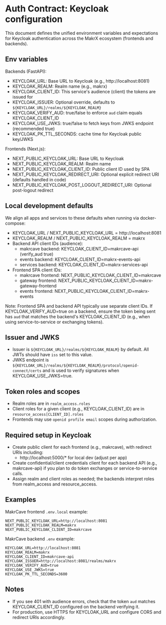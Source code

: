 # Auth Contract: Keycloak configuration

This document defines the unified environment variables and expectations for Keycloak authentication across the MakrX ecosystem (frontends and backends).

## Env variables

Backends (FastAPI):

- KEYCLOAK_URL: Base URL to Keycloak (e.g., http://localhost:8081)
- KEYCLOAK_REALM: Realm name (e.g., makrx)
- KEYCLOAK_CLIENT_ID: This service's audience (client) the tokens are issued for
- KEYCLOAK_ISSUER: Optional override, defaults to `${KEYCLOAK_URL}/realms/${KEYCLOAK_REALM}`
- KEYCLOAK_VERIFY_AUD: true/false to enforce `aud` claim equals KEYCLOAK_CLIENT_ID
- KEYCLOAK_USE_JWKS: true/false to fetch keys from JWKS endpoint (recommended true)
- KEYCLOAK_PK_TTL_SECONDS: cache time for Keycloak public key/JWKS

Frontends (Next.js):

- NEXT_PUBLIC_KEYCLOAK_URL: Base URL to Keycloak
- NEXT_PUBLIC_KEYCLOAK_REALM: Realm name
- NEXT_PUBLIC_KEYCLOAK_CLIENT_ID: Public client ID used by SPA
- NEXT_PUBLIC_KEYCLOAK_REDIRECT_URI: Optional explicit redirect URI (defaults handled in code)
- NEXT_PUBLIC_KEYCLOAK_POST_LOGOUT_REDIRECT_URI: Optional post-logout redirect

## Local development defaults

We align all apps and services to these defaults when running via docker-compose:

- KEYCLOAK_URL / NEXT_PUBLIC_KEYCLOAK_URL = http://localhost:8081
- KEYCLOAK_REALM / NEXT_PUBLIC_KEYCLOAK_REALM = makrx
- Backend API client IDs (audience):
  - makrcave backend: KEYCLOAK_CLIENT_ID=makrcave-api (verify_aud true)
  - events backend: KEYCLOAK_CLIENT_ID=makrx-events-api
  - services backend: KEYCLOAK_CLIENT_ID=makrx-services-api
- Frontend SPA client IDs:
  - makrcave frontend: NEXT_PUBLIC_KEYCLOAK_CLIENT_ID=makrcave
  - gateway frontend: NEXT_PUBLIC_KEYCLOAK_CLIENT_ID=makrx-gateway-frontend
  - events frontend: NEXT_PUBLIC_KEYCLOAK_CLIENT_ID=makrx-events

Note: Frontend SPA and backend API typically use separate client IDs. If KEYCLOAK_VERIFY_AUD=true on a backend, ensure the token being sent has `aud` that matches the backend's KEYCLOAK_CLIENT_ID (e.g., when using service-to-service or exchanging tokens).

## Issuer and JWKS

- Issuer is `${KEYCLOAK_URL}/realms/${KEYCLOAK_REALM}` by default. All JWTs should have `iss` set to this value.
- JWKS endpoint is `${KEYCLOAK_URL}/realms/${KEYCLOAK_REALM}/protocol/openid-connect/certs` and is used to verify signatures when KEYCLOAK_USE_JWKS=true.

## Token roles and scopes

- Realm roles are in `realm_access.roles`
- Client roles for a given client (e.g., KEYCLOAK_CLIENT_ID) are in `resource_access[CLIENT_ID].roles`
- Frontends may use `openid profile email` scopes during authorization.

## Required setup in Keycloak

- Create public client for each frontend (e.g., makrcave), with redirect URIs including:
  - http://localhost:5000/\* for local dev (adjust per app)
- Create confidential/client credentials client for each backend API (e.g., makrcave-api) if you plan to do token exchanges or service-to-service calls.
- Assign realm and client roles as needed; the backends interpret roles from realm_access and resource_access.

## Examples

MakrCave frontend `.env.local` example:

```
NEXT_PUBLIC_KEYCLOAK_URL=http://localhost:8081
NEXT_PUBLIC_KEYCLOAK_REALM=makrx
NEXT_PUBLIC_KEYCLOAK_CLIENT_ID=makrcave
```

MakrCave backend `.env` example:

```
KEYCLOAK_URL=http://localhost:8081
KEYCLOAK_REALM=makrx
KEYCLOAK_CLIENT_ID=makrcave-api
KEYCLOAK_ISSUER=http://localhost:8081/realms/makrx
KEYCLOAK_VERIFY_AUD=true
KEYCLOAK_USE_JWKS=true
KEYCLOAK_PK_TTL_SECONDS=3600
```

## Notes

- If you see 401 with audience errors, check that the token `aud` matches KEYCLOAK_CLIENT_ID configured on the backend verifying it.
- For production, use HTTPS for KEYCLOAK_URL and configure CORS and redirect URIs accordingly.
